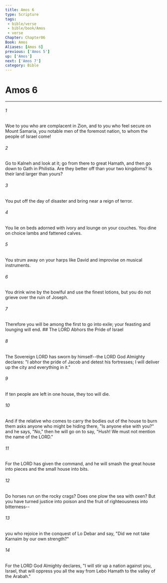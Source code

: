 ```yaml
---
title: Amos 6
type: Scripture
tags:
 - bible/verse
 - bible/book/Amos
 - verse
Chapter: Chapter06
Book: Amos
Aliases: [Amos 6]
previous: ['Amos 5']
up: ['Amos']
next: ['Amos 7']
category: Bible
---
```

# Amos 6

***


###### 1 
Woe to you who are complacent in Zion, and to you who feel secure on Mount Samaria, you notable men of the foremost nation, to whom the people of Israel come! 

###### 2 
Go to Kalneh and look at it; go from there to great Hamath, and then go down to Gath in Philistia. Are they better off than your two kingdoms? Is their land larger than yours? 

###### 3 
You put off the day of disaster and bring near a reign of terror. 

###### 4 
You lie on beds adorned with ivory and lounge on your couches. You dine on choice lambs and fattened calves. 

###### 5 
You strum away on your harps like David and improvise on musical instruments. 

###### 6 
You drink wine by the bowlful and use the finest lotions, but you do not grieve over the ruin of Joseph. 

###### 7 
Therefore you will be among the first to go into exile; your feasting and lounging will end. ## The LORD Abhors the Pride of Israel 

###### 8 
The Sovereign LORD has sworn by himself--the LORD God Almighty declares: "I abhor the pride of Jacob and detest his fortresses; I will deliver up the city and everything in it." 

###### 9 
If ten people are left in one house, they too will die. 

###### 10 
And if the relative who comes to carry the bodies out of the house to burn them asks anyone who might be hiding there, "Is anyone else with you?" and he says, "No," then he will go on to say, "Hush! We must not mention the name of the LORD." 

###### 11 
For the LORD has given the command, and he will smash the great house into pieces and the small house into bits. 

###### 12 
Do horses run on the rocky crags? Does one plow the sea with oxen? But you have turned justice into poison and the fruit of righteousness into bitterness-- 

###### 13 
you who rejoice in the conquest of Lo Debar and say, "Did we not take Karnaim by our own strength?" 

###### 14 
For the LORD God Almighty declares, "I will stir up a nation against you, Israel, that will oppress you all the way from Lebo Hamath to the valley of the Arabah." 
